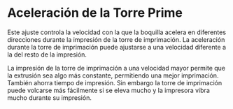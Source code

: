 Aceleración de la Torre Prime
====
Este ajuste controla la velocidad con la que la boquilla acelera en diferentes direcciones durante la impresión de la torre de imprimación. La aceleración durante la torre de imprimación puede ajustarse a una velocidad diferente a la del resto de la impresión.

La impresión de la torre de imprimación a una velocidad mayor permite que la extrusión sea algo más constante, permitiendo una mejor imprimación. También ahorra tiempo de impresión. Sin embargo la torre de imprimación puede volcarse más fácilmente si se eleva mucho y la impresora vibra mucho durante su impresión.

<!--if cura_version <= 4.1:La aceleración de la torre de imprimación tiene un efecto significativo si se utiliza la [torre de imprimación cuadrada](../dual/prime_tower_circular.md), porque realmente hay esquinas que tomar. Con una torre de primera redonda, el efecto de este ajuste de aceleración es insignificante, ya que toda la aceleración será captada por el ajuste de la sacudida.-->